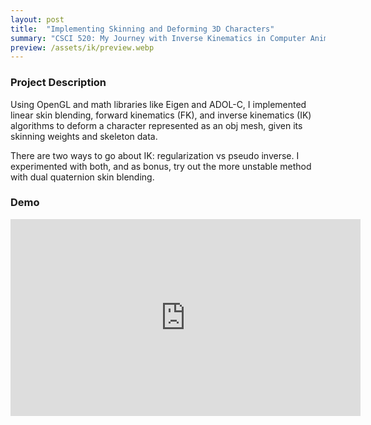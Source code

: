 ```yaml
---
layout: post
title:  "Implementing Skinning and Deforming 3D Characters"
summary: "CSCI 520: My Journey with Inverse Kinematics in Computer Animation"
preview: /assets/ik/preview.webp
---
```


### Project Description
Using OpenGL and math libraries like Eigen and ADOL-C, I implemented linear skin blending, forward kinematics (FK), and inverse kinematics (IK) algorithms to deform a character represented as an obj mesh, given its skinning weights and skeleton data.

There are two ways to go about IK: regularization vs pseudo inverse. I experimented with both, and as bonus, try out the more unstable method with dual quaternion skin blending.

### Demo
<iframe width="560" height="315" src="https://www.youtube.com/embed/AA19c3Jzv-Q?si=Lpo08munJUCcPLQJ" title="YouTube video player" frameborder="0" allow="accelerometer; autoplay; clipboard-write; encrypted-media; gyroscope; picture-in-picture; web-share" referrerpolicy="strict-origin-when-cross-origin" allowfullscreen></iframe>